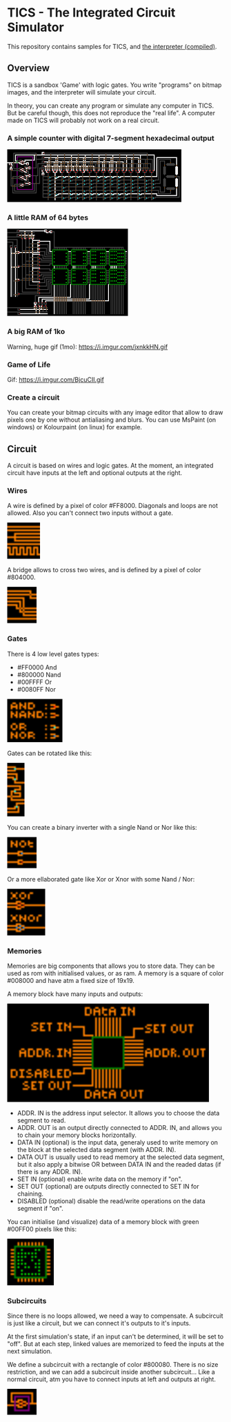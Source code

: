 # TICS - The Integrated Circuit Simulator

This repository contains samples for TICS, and [the interpreter (compiled)](https://github.com/onidev/TICS/releases). 

## Overview

TICS is a sandbox 'Game' with logic gates. You write "programs" on bitmap images, and the interpreter will simulate your circuit.

In theory, you can create any program or simulate any computer in TICS.
But be careful though, this does not reproduce the "real life". A computer made on TICS will probably not work on a real circuit.

### A simple counter with digital 7-segment hexadecimal output
![alt tag](circuits/misc/counter.gif)

### A little RAM of 64 bytes
![alt tag](circuits/memories/ram_64_bytes.gif)

### A big RAM of 1ko
Warning, huge gif (1mo): https://i.imgur.com/jxnkkHN.gif

### Game of Life
Gif: https://i.imgur.com/BjcuCII.gif


### Create a circuit

You can create your bitmap circuits with any image editor that allow to draw pixels one by one without antialiasing and blurs.
You can use MsPaint (on windows) or Kolourpaint (on linux) for example.

## Circuit

A circuit is based on wires and logic gates.
At the moment, an integrated circuit have inputs at the left and optional outputs at the right.

### Wires

A wire is defined by a pixel of color #FF8000. Diagonals and loops are not allowed.
Also you can't connect two inputs without a gate.

<img src="docu/wires.png" width="76" height="84" />

A bridge allows to cross two wires, and is defined by a pixel of color #804000.

<img src="docu/bridges.png" width="68" height="84" />

### Gates

There is 4 low level gates types:
- #FF0000 And
- #800000 Nand
- #00FFFF Or
- #0080FF Nor

<img src="docu/gates.png" width="128" height="100" />

Gates can be rotated like this:

<img src="docu/rotated_gates.png" width="40" height="124" />

You can create a binary inverter with a single Nand or Nor like this:

<img src="docu/not.png" width="68" height="72" />

Or a more ellaborated gate like Xor or Xnor with some Nand / Nor:

<img src="docu/xor_xnor.png" width="88" height="108" />

### Memories

Memories are big components that allows you to store data. They can be used as rom with initialised values, or as ram.
A memory is a square of color #008000 and have atm a fixed size of 19x19.

A memory block have many inputs and outputs:

<img src="docu/mem.png" width="468" height="228" />

- ADDR. IN is the address input selector. It allows you to choose the data segment to read.
- ADDR. OUT is an output directly connected to ADDR. IN, and allows you to chain your memory blocks horizontally.
- DATA IN (optional) is the input data, generaly used to write memory on the block at the selected data segment (with ADDR. IN).
- DATA OUT is usually used to read memory at the selected data segment, but it also apply a bitwise OR between DATA IN and the readed datas (if there is any ADDR. IN).
- SET IN (optional) enable write data on the memory if "on".
- SET OUT (optional) are outputs directly connected to SET IN for chaining.
- DISABLED (optional) disable the read/write operations on the data segment if "on".

You can initialise (and visualize) data of a memory block with green #00FF00 pixels like this:

<img src="docu/mem2.png" width="108" height="108" />


### Subcircuits

Since there is no loops allowed, we need a way to compensate.
A subcircuit is just like a circuit, but we can connect it's outputs to it's inputs.

At the first simulation's state, if an input can't be determined, it will be set to "off".
But at each step, linked values are memorized to feed the inputs at the next simulation.

We define a subcircuit with a rectangle of color #800080.
There is no size restriction, and we can add a subcircuit inside another subcircuit...
Like a normal circuit, atm you have to connect inputs at left and outputs at right.

<img src="docu/subcircuit.png" width="68" height="60" />
